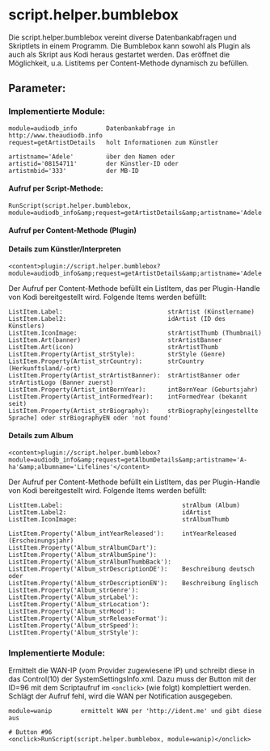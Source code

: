 <h1>script.helper.bumblebox</h1>

Die script.helper.bumblebox vereint diverse Datenbankabfragen und Skriptlets in einem Programm. Die Bumblebox kann sowohl als Plugin als auch als Skript aus Kodi heraus gestartet werden. Das eröffnet die Möglichkeit, u.a. Listitems per Content-Methode dynamisch zu befüllen.
 
 
 <h2>Parameter:</h2>
 
 <h3>Implementierte Module:</h3>
 
    module=audiodb_info        Datenbankabfrage in http://www.theaudiodb.info
    request=getArtistDetails   holt Informationen zum Künstler

    artistname='Adele'         über den Namen oder
    artistid='08154711'        der Künstler-ID oder
    artistmbid='333'           der MB-ID

 <h4>Aufruf per Script-Methode:</h4>
 
    RunScript(script.helper.bumblebox, module=audiodb_info&amp;request=getArtistDetails&amp;artistname='Adele')
 
 <h4>Aufruf per Content-Methode (Plugin)</h4>
 <h4>Details zum Künstler/Interpreten</h4>
 
    <content>plugin://script.helper.bumblebox?module=audiodb_info&amp;request=getArtistDetails&amp;artistname='Adele'</content>

Der Aufruf per Content-Methode befüllt ein ListItem, das per Plugin-Handle von Kodi bereitgestellt wird. Folgende Items werden befüllt:

    ListItem.Label:                             strArtist (Künstlername)
    ListItem.Label2:                            idArtist (ID des Künstlers)
    ListItem.IconImage:                         strArtistThumb (Thumbnail)
    ListItem.Art(banner)                        strArtistBanner
    ListItem.Art(icon)                          strArtistThumb
    ListItem.Property(Artist_strStyle):         strStyle (Genre)
    ListItem.Property(Artist_strCountry):       strCountry (Herkunftsland/-ort)
    ListItem.Property(Artist_strArtistBanner):  strArtistBanner oder strArtistLogo (Banner zuerst)
    ListItem.Property(Artist_intBornYear):      intBornYear (Geburtsjahr)
    ListItem.Property(Artist_intFormedYear):    intFormedYear (bekannt seit)
    ListItem.Property(Artist_strBiography):     strBiography[eingestellte Sprache] oder strBiographyEN oder 'not found'

<h4>Details zum Album</h4>

    <content>plugin://script.helper.bumblebox?module=audiodb_info&amp;request=getAlbumDetails&amp;artistname='A-ha'&amp;albumname='Lifelines'</content>

Der Aufruf per Content-Methode befüllt ein ListItem, das per Plugin-Handle von Kodi bereitgestellt wird. Folgende Items werden befüllt:

    ListItem.Label:                                 strAlbum (Album)
    ListItem.Label2:                                idArtist
    ListItem.IconImage:                             strAlbumThumb

    ListItem.Property('Album_intYearReleased'):     intYearReleased (Erscheinungsjahr)
    ListItem.Property('Album_strAlbumCDart'):
    ListItem.Property('Album_strAlbumSpine'):
    ListItem.Property('Album_strAlbumThumbBack'):
    ListItem.Property('Album_strDescriptionDE'):    Beschreibung deutsch oder
    ListItem.Property('Album_strDescriptionEN'):    Beschreibung Englisch
    ListItem.Property('Album_strGenre'):
    ListItem.Property('Album_strLabel'):
    ListItem.Property('Album_strLocation'):
    ListItem.Property('Album_strMood'):
    ListItem.Property('Album_strReleaseFormat'):
    ListItem.Property('Album_strSpeed'):
    ListItem.Property('Album_strStyle'):


<h3>Implementierte Module:</h3>

Ermittelt die WAN-IP (vom Provider zugewiesene IP) und schreibt diese in das Control(10) der SystemSettingsInfo.xml. Dazu muss der Button mit der ID=96 mit dem Scriptaufruf im `<onclick>` (wie folgt) komplettiert werden. Schlägt der Aufruf fehl, wird die WAN per Notification ausgegeben.

    module=wanip        ermittelt WAN per 'http://ident.me' und gibt diese aus

    # Button #96
    <onclick>RunScript(script.helper.bumblebox, module=wanip)</onclick>
 